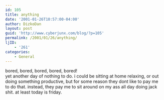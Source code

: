 ```yaml
---
id: 105
title: anything
date: '2001-01-26T10:57:00-04:00'
author: DizkoDan
layout: post
guid: 'http://www.cyberjunx.com/blog/?p=105'
permalink: /2001/01/26/anything/
ljID:
    - '261'
categories:
    - General
---
```


bored, bored, bored, bored, bored!  
yet another day of nothing to do. i could be sitting at home relaxing, or out doing something productive, but for some reason they dont like to pay me to do that. instead, they pay me to sit around on my ass all day doing jack shit. at least today is friday.